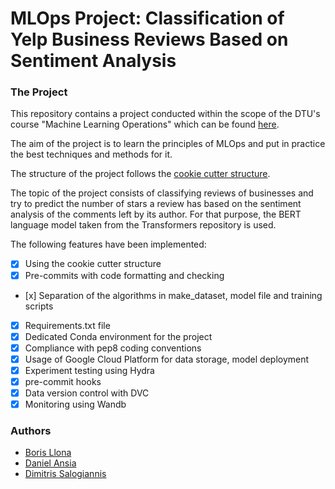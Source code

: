 MLOps Project: Classification of Yelp Business Reviews Based on Sentiment Analysis
==============================

### The Project
This repository contains a project conducted within the scope of the DTU's course "Machine Learning Operations" which can be found [here](https://github.com/SkafteNicki/dtu_mlops).

The aim of the project is to learn the principles of MLOps and put in practice the best techniques and methods for it.

The structure of the project follows the [cookie cutter structure](http://drivendata.github.io/cookiecutter-data-science/).

The topic of the project consists of classifying reviews of businesses and try to predict the number of stars a review has based on the sentiment analysis of the comments left by its author. For that purpose, the BERT language model taken from the Transformers repository is used.

The following features have been implemented:

- [x] Using the cookie cutter structure
- [x] Pre-commits with code formatting and checking   
- [x] Separation of the algorithms in make_dataset, model file and training scripts  
- [x] Requirements.txt file  
- [x] Dedicated Conda environment for the project  
- [x] Compliance with pep8 coding conventions  
- [x] Usage of Google Cloud Platform for data storage, model deployment  
- [x] Experiment testing using Hydra  
- [x] pre-commit hooks  
- [x] Data version control with DVC
- [x] Monitoring using Wandb  

### Authors

* [Boris Llona](https://github.com/borisllona)
* [Daniel Ansia](https://github.com/dibuja)
* [Dimitris Salogiannis](https://github.com/DimSalogiannis)
